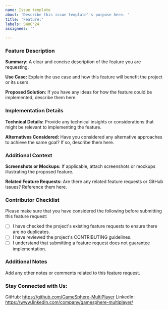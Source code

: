 ```yaml
---
name: Issue template
about: 'Describe this issue template''s purpose here. '
title: 'Feature:'
labels: SWOC'24
assignees: ''

---
```


<!--
Please follow the guidelines below to submit feature requests effectively.
-->

### Feature Description

**Summary:**
A clear and concise description of the feature you are requesting.

**Use Case:**
Explain the use case and how this feature will benefit the project or its users.

**Proposed Solution:**
If you have any ideas for how the feature could be implemented, describe them here.

### Implementation Details

**Technical Details:**
Provide any technical insights or considerations that might be relevant to implementing the feature.

**Alternatives Considered:**
Have you considered any alternative approaches to achieve the same goal? If so, describe them here.

### Additional Context

**Screenshots or Mockups:**
If applicable, attach screenshots or mockups illustrating the proposed feature.

**Related Feature Requests:**
Are there any related feature requests or GitHub issues? Reference them here.

### Contributor Checklist

Please make sure that you have considered the following before submitting this feature request:

- [ ] I have checked the project's existing feature requests to ensure there are no duplicates.
- [ ] I have reviewed the project's CONTRIBUTING guidelines.
- [ ] I understand that submitting a feature request does not guarantee implementation.

### Additional Notes

Add any other notes or comments related to this feature request.

### Stay Connected with Us:
GitHub: https://github.com/GameSphere-MultiPlayer
LinkedIn: https://www.linkedin.com/company/gamesphere-multiplayer/

<!-- 
Thank you for contributing to our project! 
We appreciate your interest in improving the project through feature requests.
-->

